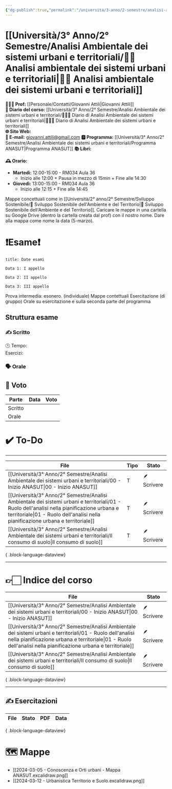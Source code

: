 ```yaml
---
{"dg-publish":true,"permalink":"/universita/3-anno/2-semestre/analisi-ambientale-dei-sistemi-urbani-e-territoriali/analisi-ambientale-dei-sistemi-urbani-e-territoriali/"}
---
```



# [[Università/3° Anno/2° Semestre/Analisi Ambientale dei sistemi urbani e territoriali/👨‍🌾 Analisi ambientale dei sistemi urbani e territoriali\|👨‍🌾 Analisi ambientale dei sistemi urbani e territoriali]]

**🧑🏻‍🏫 Prof:** [[Personale/Contatti/Giovanni Attili\|Giovanni Attili]]  
**📔 Diario del corso:** [[Università/3° Anno/2° Semestre/Analisi Ambientale dei sistemi urbani e territoriali/🧑‍🌾📔 Diario di Analisi Ambientale dei sistemi urbani e territoriali\|🧑‍🌾📔 Diario di Analisi Ambientale dei sistemi urbani e territoriali]]  
**🌐 Sito Web:**  
**📧 E-mail:** giovanni.attili@gmail.com
**🅿️ Programma:** [[Università/3° Anno/2° Semestre/Analisi Ambientale dei sistemi urbani e territoriali/Programma ANASUT\|Programma ANASUT]]
**📚 Libri:**

**🕰 Orario:**
- **Martedì:** 12:00-15:00 - RM034 Aula 36
	- Inizio alle 12:00 + Pausa in mezzo di 15min + Fine alle 14:30
- **Giovedì:** 13:00-15:00 - RM034 Aula 36
	- Inizio alle 12:15 + Fine alle 14:45



Mappe concettuali come in [[Università/2° anno/2° Semestre/Sviluppo Sostenibile/🌱 Sviluppo Sostenibile dell'Ambiente e del Territorio\|🌱 Sviluppo Sostenibile dell'Ambiente e del Territorio]].
Caricare le mappe in una cartella su Google Drive (dentro la cartella creata dal prof) con il nostro nome. Dare alla mappa come nome la data (5-marzo).


# ❗️Esame❗️

```ad-attention
title: Date esami

Data 1: I appello

Data 2: II appello

Data 3: III appello

```


Prova intermedia: esonero. (individuale)
Mappe contettuali
Esercitazione (di gruppo)
Orale su esercitazione e sulla seconda parte del programma



## Struttura esame

### ✍️ Scritto

🕒 Tempo:  
Esercizi: 


### 🗣 Orale 



## 💯 Voto
| Parte       | Data           | Voto |
| ----------- | -------------- | ---- |
| Scritto |  |  |
| Orale       |  |     |


# ✔️ To-Do


___

| File                                                                                                                                                                                                                              | Tipo | Stato       |
| --------------------------------------------------------------------------------------------------------------------------------------------------------------------------------------------------------------------------------- | ---- | ----------- |
| [[Università/3° Anno/2° Semestre/Analisi Ambientale dei sistemi urbani e territoriali/00 - Inizio ANASUT\|00 - Inizio ANASUT]]                                                                                                 | T    | 🪶 Scrivere |
| [[Università/3° Anno/2° Semestre/Analisi Ambientale dei sistemi urbani e territoriali/01 - Ruolo dell'analisi nella pianificazione urbana e territoriale\|01 - Ruolo dell'analisi nella pianificazione urbana e territoriale]] | T    | 🪶 Scrivere |
| [[Università/3° Anno/2° Semestre/Analisi Ambientale dei sistemi urbani e territoriali/Il consumo di suolo\|Il consumo di suolo]]                                                                                               | T    | 🪶 Scrivere |

{ .block-language-dataview}


___


# 👉🏻 Indice del corso

| File                                                                                                                                                                                                                              | Stato       |
| --------------------------------------------------------------------------------------------------------------------------------------------------------------------------------------------------------------------------------- | ----------- |
| [[Università/3° Anno/2° Semestre/Analisi Ambientale dei sistemi urbani e territoriali/00 - Inizio ANASUT\|00 - Inizio ANASUT]]                                                                                                 | 🪶 Scrivere |
| [[Università/3° Anno/2° Semestre/Analisi Ambientale dei sistemi urbani e territoriali/01 - Ruolo dell'analisi nella pianificazione urbana e territoriale\|01 - Ruolo dell'analisi nella pianificazione urbana e territoriale]] | 🪶 Scrivere |
| [[Università/3° Anno/2° Semestre/Analisi Ambientale dei sistemi urbani e territoriali/Il consumo di suolo\|Il consumo di suolo]]                                                                                               | 🪶 Scrivere |

{ .block-language-dataview}


___


## ✍️ Esercitazioni


| File | Stato | PDF | Data |
| ---- | ----- | --- | ---- |

{ .block-language-dataview}




# 🗺 Mappe
- [[2024-03-05 - Conoscenza e Orti urbani - Mappa ANASUT.excalidraw.png]]
- [[2024-03-12 - Urbanistica Territorio e Suolo.excalidraw.png]]

